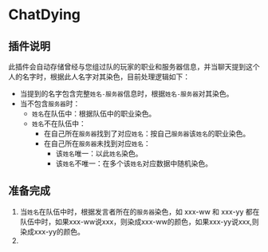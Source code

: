 # ChatDying  
## 插件说明  
此插件会自动存储曾经与您组过队的玩家的职业和服务器信息，并当聊天提到这个人的名字时，根据此人名字对其染色，目前处理逻辑如下：  
* 当提到的名字包含完整`姓名-服务器`信息时，根据`姓名-服务器`对其染色。  
* 当不包含`服务器`时：  
  * `姓名`在队伍中：根据队伍中的职业染色。
  * `姓名`不在队伍中：
    * 在自己所在`服务器`找到了对应`姓名`：按自己`服务器`该`姓名`的职业染色。
    * 在自己所在`服务器`未找到对应`姓名`：  
      * 该`姓名`唯一：以此`姓名`染色。
      * 该`姓名`不唯一：在多个该`姓名`对应数据中随机染色。  
## 准备完成
1. 当`姓名`在队伍中时，根据发言者所在的`服务器`染色，如 xxx-ww 和 xxx-yy 都在队伍中时，如果xxx-ww说xxx，则染成xxx-ww的颜色，如果xxx-yy说xxx,则染成xxx-yy的颜色。
2.
